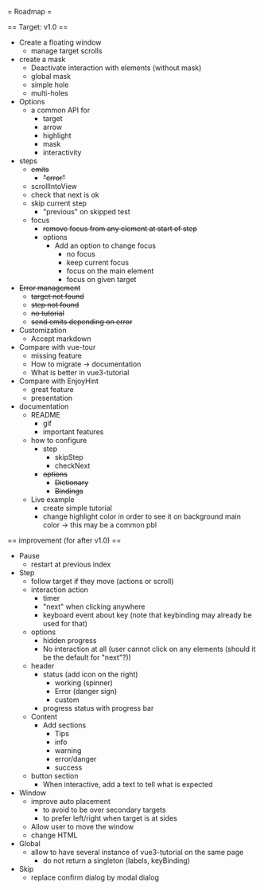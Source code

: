 = Roadmap =

== Target: v1.0 ==

* Create a floating window
    * manage target scrolls
* create a mask
    * Deactivate interaction with elements (without mask)
    * global mask
    * simple hole
    * multi-holes
* Options
    * a common API for
        * target
        * arrow
        * highlight
        * mask
        * interactivity
* steps
    * ~~emits~~
        * ~~"error"~~
    * scrollIntoView
    * check that next is ok
    * skip current step
        * "previous" on skipped test
    * focus
        * ~~remove focus from any element at start of step~~
        * options
            * Add an option to change focus
                * no focus
                * keep current focus
                * focus on the main element
                * focus on given target
* ~~Error management~~
    * ~~target not found~~
    * ~~step not found~~
    * ~~no tutorial~~
    * ~~send emits depending on error~~
* Customization
    * Accept markdown
* Compare with vue-tour
    * missing feature
    * How to migrate → documentation
    * What is better in vue3-tutorial
* Compare with EnjoyHint
    * great feature
    * presentation
* documentation
    * README
        * gif
        * important features
    * how to configure
        * step
            * skipStep
            * checkNext
        * ~~options~~
            * ~~Dictionary~~
            * ~~Bindings~~
    * Live example
        * create simple tutorial
        * change highlight color in order to see it on background main color
            → this may be a common pbl

== improvement (for after v1.0) ==

* Pause
    * restart at previous index
* Step
    * follow target if they move (actions or scroll)
    * interaction action
        * timer
        * "next" when clicking anywhere
        * keyboard event about key (note that keybinding may already be used for that)
    * options
        * hidden progress
        * No interaction at all (user cannot click on any elements (should it be the default for "next"?))
    * header
        * status (add icon on the right)
            * working (spinner)
            * Error (danger sign)
            * custom
        * progress status with progress bar
    * Content
        * Add sections
            * Tips
            * info
            * warning
            * error/danger
            * success
    * button section
        * When interactive, add a text to tell what is expected
* Window
    * improve auto placement
        * to avoid to be over secondary targets
        * to prefer left/right when target is at sides
    * Allow user to move the window
    * change HTML
* Global
    * allow to have several instance of vue3-tutorial on the same page
        * do not return a singleton (labels, keyBinding)
* Skip
    * replace confirm dialog by modal dialog
